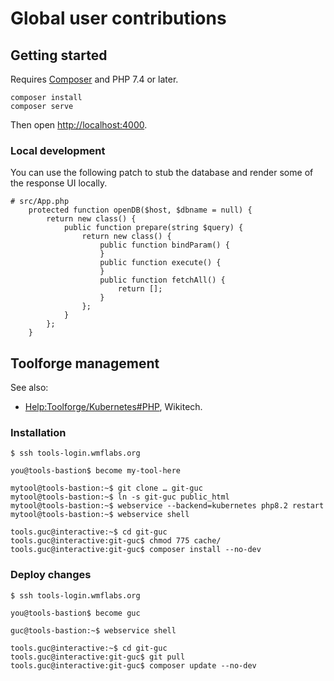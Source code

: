 # Global user contributions

## Getting started

Requires [Composer](https://getcomposer.org/) and PHP 7.4 or later.

```
composer install
composer serve
```

Then open <http://localhost:4000>.

### Local development

You can use the following patch to stub the database and render some of the response UI locally.

```
# src/App.php
    protected function openDB($host, $dbname = null) {
        return new class() {
            public function prepare(string $query) {
                return new class() {
                    public function bindParam() {
                    }
                    public function execute() {
                    }
                    public function fetchAll() {
                        return [];
                    }
                };
            }
        };
    }
```

## Toolforge management

See also:
* [Help:Toolforge/Kubernetes#PHP](https://wikitech.wikimedia.org/wiki/Help:Toolforge/Kubernetes#PHP), Wikitech.

### Installation

```
$ ssh tools-login.wmflabs.org

you@tools-bastion$ become my-tool-here

mytool@tools-bastion:~$ git clone … git-guc
mytool@tools-bastion:~$ ln -s git-guc public_html
mytool@tools-bastion:~$ webservice --backend=kubernetes php8.2 restart
mytool@tools-bastion:~$ webservice shell

tools.guc@interactive:~$ cd git-guc
tools.guc@interactive:git-guc$ chmod 775 cache/
tools.guc@interactive:git-guc$ composer install --no-dev
```


### Deploy changes

```
$ ssh tools-login.wmflabs.org

you@tools-bastion$ become guc

guc@tools-bastion:~$ webservice shell

tools.guc@interactive:~$ cd git-guc
tools.guc@interactive:git-guc$ git pull
tools.guc@interactive:git-guc$ composer update --no-dev
```
